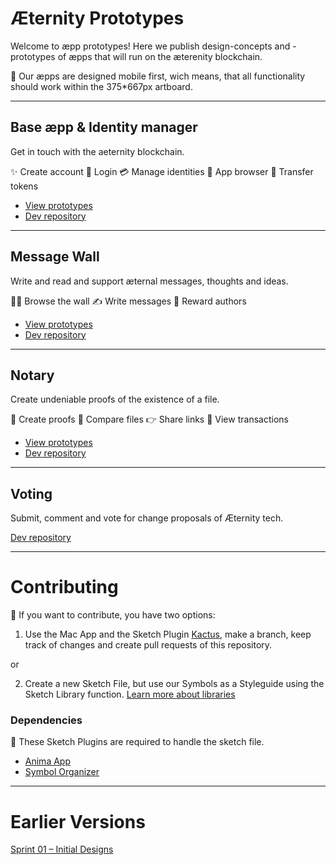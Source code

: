 # Æternity Prototypes
Welcome to æpp prototypes! Here we publish design-concepts and -prototypes of æpps that will run on the æterenity blockchain.

📱 Our æpps are designed mobile first, wich means, that all functionality should work within the 375*667px artboard.

***


## Base æpp & Identity manager
Get in touch with the aeternity blockchain. 

✨  Create account
🔐  Login
💳  Manage identities
👀  App browser
💸  Transfer tokens

* [View prototypes](base-aepp/sprint_02.md)
* [Dev repository](https://github.com/aeternity/aepp-identity)

***


## Message Wall
Write and read and support æternal messages, thoughts and ideas.

👩‍💻  Browse the wall
✍️  Write messages
👏  Reward authors

* [View prototypes](base-aepp/sprint_02.md)
* [Dev repository](https://github.com/aeternity/aepp-wall)

***


## Notary
Create undeniable proofs of the existence of a file.

📃  Create proofs
👐  Compare files
👉  Share links
👀  View transactions

* [View prototypes](base-aepp/sprint_02.md)
* [Dev repository](https://github.com/aeternity/aepp-aexistence)

***




## Voting
Submit, comment and vote for change proposals of Æternity tech.

[Dev repository](https://github.com/aeternity/aepp-voting)

***


# Contributing
👏 If you want to contribute, you have two options:

1. Use the Mac App and the Sketch Plugin [Kactus](https://github.com/kactus-io/kactus), make a branch, keep track of changes and create pull requests of this repository.

or

2. Create a new Sketch File, but use our Symbols as a Styleguide using the Sketch Library function. [Learn more about libraries](https://www.sketchapp.com/docs/libraries/adding-libraries)


### Dependencies
👾 These Sketch Plugins are required to handle the sketch file.
* [Anima App](https://animaapp.github.io/)
* [Symbol Organizer](https://github.com/sonburn/symbol-organizer)

***


# Earlier Versions
[Sprint 01 – Initial Designs](base-aepp/main.md)




